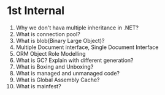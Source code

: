 # 1st Internal

1.  Why we don't hava multiple inheritance in .NET?
2.  What is connection pool?
3.  What is blob(Binary Large Object)?
4.  Multiple Document interface, Single Document Interface
5.  ORM Object Role Modelling
6.  What is GC? Explain with different generation?
7.  What is Boxing and Unboxing?
8.  What is managed and unmanaged code?
9.  What is Global Assembly Cache?
10. What is mainfest?
